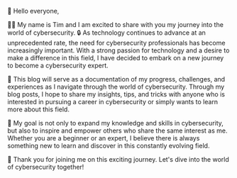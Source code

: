 👋 Hello everyone,

👨‍💻 My name is Tim and I am excited to share with you my journey into the world of cybersecurity. 🔒 As technology continues to advance at an unprecedented rate, the need for cybersecurity professionals has become increasingly important. With a strong passion for technology and a desire to make a difference in this field, I have decided to embark on a new journey to become a cybersecurity expert.

📝 This blog will serve as a documentation of my progress, challenges, and experiences as I navigate through the world of cybersecurity. Through my blog posts, I hope to share my insights, tips, and tricks with anyone who is interested in pursuing a career in cybersecurity or simply wants to learn more about this field.

💪 My goal is not only to expand my knowledge and skills in cybersecurity, but also to inspire and empower others who share the same interest as me. Whether you are a beginner or an expert, I believe there is always something new to learn and discover in this constantly evolving field.

🙏 Thank you for joining me on this exciting journey. Let's dive into the world of cybersecurity together!
